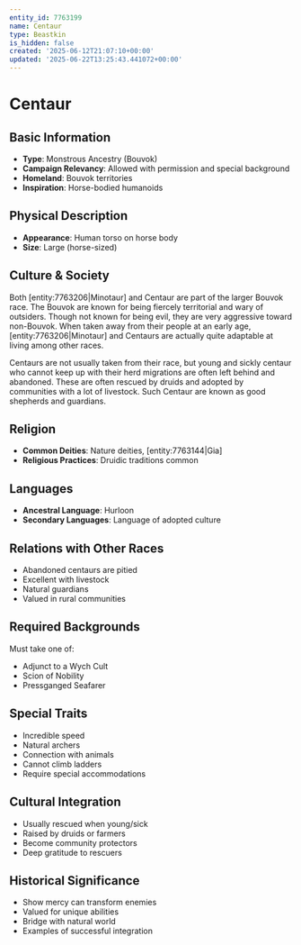 ```yaml
---
entity_id: 7763199
name: Centaur
type: Beastkin
is_hidden: false
created: '2025-06-12T21:07:10+00:00'
updated: '2025-06-22T13:25:43.441072+00:00'
---
```


# Centaur

## Basic Information

- **Type**: Monstrous Ancestry (Bouvok)
- **Campaign Relevancy**: Allowed with permission and special background
- **Homeland**: Bouvok territories
- **Inspiration**: Horse-bodied humanoids

## Physical Description

- **Appearance**: Human torso on horse body
- **Size**: Large (horse-sized)

## Culture & Society

Both [entity:7763206|Minotaur] and Centaur are part of the larger Bouvok race. The Bouvok are known for being fiercely territorial and wary of outsiders. Though not known for being evil, they are very aggressive toward non-Bouvok. When taken away from their people at an early age, [entity:7763206|Minotaur] and Centaurs are actually quite adaptable at living among other races.

Centaurs are not usually taken from their race, but young and sickly centaur who cannot keep up with their herd migrations are often left behind and abandoned. These are often rescued by druids and adopted by communities with a lot of livestock. Such Centaur are known as good shepherds and guardians.

## Religion

- **Common Deities**: Nature deities, [entity:7763144|Gia]
- **Religious Practices**: Druidic traditions common

## Languages

- **Ancestral Language**: Hurloon
- **Secondary Languages**: Language of adopted culture

## Relations with Other Races

- Abandoned centaurs are pitied
- Excellent with livestock
- Natural guardians
- Valued in rural communities

## Required Backgrounds

Must take one of:

- Adjunct to a Wych Cult
- Scion of Nobility
- Pressganged Seafarer

## Special Traits

- Incredible speed
- Natural archers
- Connection with animals
- Cannot climb ladders
- Require special accommodations

## Cultural Integration

- Usually rescued when young/sick
- Raised by druids or farmers
- Become community protectors
- Deep gratitude to rescuers

## Historical Significance

- Show mercy can transform enemies
- Valued for unique abilities
- Bridge with natural world
- Examples of successful integration